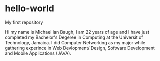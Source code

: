 # hello-world
My first repository

Hi my name is Michael Ian Baugh, I am 22 years of age and I have just completed my Bachelor's Degeree in Computing at the Universit of Technology, Jamaica. I did Computer Networking as my major while gathering experince in Web Devlopment/ Design, Software Development and Mobile Applications (JAVA).
